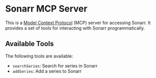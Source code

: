 # Sonarr MCP Server

This is a [Model Context Protocol](https://modelcontextprotocol.org) (MCP) server for accessing Sonarr. It provides a set of tools for interacting with Sonarr programmatically.

## Available Tools

The following tools are available:

- `searchSeries`: Search for series in Sonarr
- `addSeries`: Add a series to Sonarr
